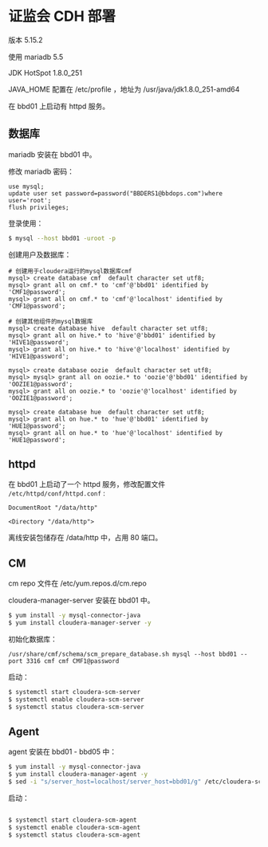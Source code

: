 # 证监会 CDH 部署

版本 5.15.2

使用 mariadb 5.5

JDK HotSpot 1.8.0_251

JAVA_HOME 配置在 /etc/profile ，地址为 /usr/java/jdk1.8.0_251-amd64

在 bbd01 上启动有 httpd 服务。



## 数据库

mariadb 安装在 bbd01 中。

修改 mariadb 密码：

```mysql
use mysql;
update user set password=password("BBDERS1@bbdops.com")where user='root';
flush privileges;
```

登录使用：

```bash
$ mysql --host bbd01 -uroot -p
```

创建用户及数据库：

```mysql
# 创建用于cloudera运行的mysql数据库cmf
mysql> create database cmf  default character set utf8;
mysql> grant all on cmf.* to 'cmf'@'bbd01' identified by 'CMF1@password';
mysql> grant all on cmf.* to 'cmf'@'localhost' identified by 'CMF1@password';

# 创建其他组件的mysql数据库
mysql> create database hive  default character set utf8;
mysql> grant all on hive.* to 'hive'@'bbd01' identified by 'HIVE1@password';
mysql> grant all on hive.* to 'hive'@'localhost' identified by 'HIVE1@password';

mysql> create database oozie  default character set utf8;
mysql> mysql> grant all on oozie.* to 'oozie'@'bbd01' identified by 'OOZIE1@password';
mysql> grant all on oozie.* to 'oozie'@'localhost' identified by 'OOZIE1@password';

mysql> create database hue  default character set utf8;
mysql> grant all on hue.* to 'hue'@'bbd01' identified by 'HUE1@password';
mysql> grant all on hue.* to 'hue'@'localhost' identified by 'HUE1@password';
```





## httpd

在 bbd01 上启动了一个 httpd 服务，修改配置文件 `/etc/httpd/conf/httpd.conf` :

```
DocumentRoot "/data/http"

<Directory "/data/http">
```

离线安装包储存在 /data/http 中，占用 80 端口。



## CM

cm repo 文件在 /etc/yum.repos.d/cm.repo

cloudera-manager-server 安装在 bbd01 中。

```bash
$ yum install -y mysql-connector-java
$ yum install cloudera-manager-server -y
```

初始化数据库：

```
/usr/share/cmf/schema/scm_prepare_database.sh mysql --host bbd01 --port 3316 cmf cmf CMF1@password
```

启动：

```bash
$ systemctl start cloudera-scm-server
$ systemctl enable cloudera-scm-server
$ systemctl status cloudera-scm-server
```



## Agent

agent 安装在 bbd01 - bbd05 中：

```bash
$ yum install -y mysql-connector-java
$ yum install cloudera-manager-agent -y
$ sed -i "s/server_host=localhost/server_host=bbd01/g" /etc/cloudera-scm-agent/config.ini
```

启动：

```bash

$ systemctl start cloudera-scm-agent
$ systemctl enable cloudera-scm-agent
$ systemctl status cloudera-scm-agent
```











